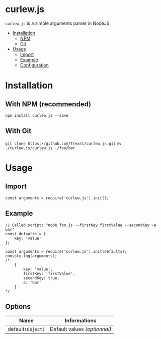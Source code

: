 
# curlew.js
`curlew.js` is a simple arguments parser in NodeJS.

 - [Installation](#installation)
	 - [NPM](#with-npm-recommended)
	 - [Git](#with-git)
- [Usage](#usage)
	- [Import](#import)
	- [Example](#example)
	- [Configuration](#configuration)

# Installation
## With NPM (recommended)
`npm install curlew.js --save`

## With Git
`git clone https://github.com/Treast/curlew.js.git`
`mv ./curlew.js/curlew.js ./foo/bar`

# Usage
## Import
`const arguments = require('curlew.js').init();'`
  
## Example
	// Called script: "node foo.js --firstKey firstValue --secondKey -a bar"
	const defaults = {
		key: 'value'
	};
	
	const arguments = require('curlew.js').init(defaults);
	console.log(arguments);
	/*
		{
			key: 'value',
			firstKey: 'firstValue',
			secondKey: true,
			a: 'bar'
		}
	*/

## Options
|Name|Informations|
|--|--|
|default`(Object)`|Default values *(optionnal)*|
